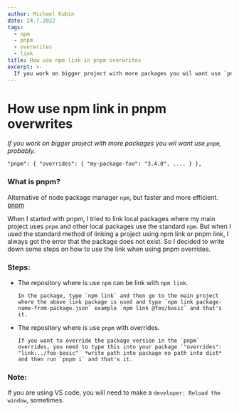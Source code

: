 ```yaml
---
author: Michael Kubín
date: 24.7.2022
tags:
  - npm
  - pnpm
  - overwrites
  - link
title: How use npm link in pnpm overwrites
excerpt: >-
  If you work on bigger project with more packages you wil want use `pnpm`, probably.
---
```


# How use npm link in pnpm overwrites

_If you work on bigger project with more packages you wil want use `pnpm`, probably._

`"pnpm": { "overrides": { "my-package-foo": "3.4.0", .... } },`

### What is pnpm?

Alternative of node package manager `npm`, but faster and more efficient. [pnpm](https://github.com/pnpm/pnpm 'pnpm')

When I started with pnpm, I tried to link local packages where my main project uses `pnpm` and other local packages use the standard `npm`. But when I used the standard method of linking a project using npm link or pnpm link, I always got the error that the package does not exist. So I decided to write down some steps on how to use the link when using pnpm overrides.

### Steps:

- The repository where is use `npm` can be link with `npm link`.

      In the package, type `npm link` and then go to the main project where the above link package is used and type `npm link package-name-from-package.json` example `npm link @foo/basic` and that's it.

- The repository where is use `pnpm` with overrides.

      If you want to override the package version in the `pnpm` overrides, you need to type this into your package `"overrides": "link:../foo-basic"` *write path into package no path into dist* and then run `pnpm i` and that's it.

### Note:

If you are using VS code, you will need to make a `developer: Reload the window`, sometimes.
